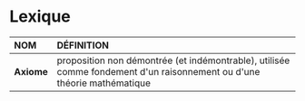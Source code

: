 # Lexique

|NOM|DÉFINITION|
|:--|:--|
|**Axiome**|proposition non démontrée (et indémontrable), utilisée comme fondement d'un raisonnement ou d'une théorie mathématique|
